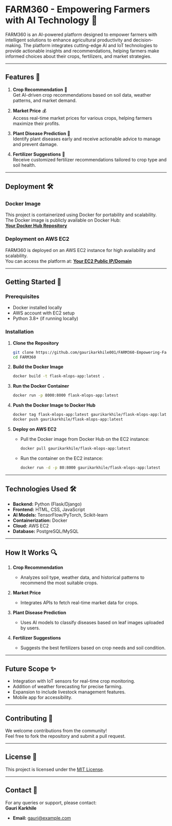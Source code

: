 

# FARM360 - Empowering Farmers with AI Technology 🌾

FARM360 is an AI-powered platform designed to empower farmers with intelligent solutions to enhance agricultural productivity and decision-making. The platform integrates cutting-edge AI and IoT technologies to provide actionable insights and recommendations, helping farmers make informed choices about their crops, fertilizers, and market strategies.

---

## Features 🚜

1. **Crop Recommendation** 🌱  
   Get AI-driven crop recommendations based on soil data, weather patterns, and market demand.

2. **Market Price** 💰  
   Access real-time market prices for various crops, helping farmers maximize their profits.

3. **Plant Disease Prediction** 🦠  
   Identify plant diseases early and receive actionable advice to manage and prevent damage.

4. **Fertilizer Suggestions** 🌾  
   Receive customized fertilizer recommendations tailored to crop type and soil health.

---

## Deployment 🛠️

### Docker Image  
This project is containerized using Docker for portability and scalability.  
The Docker image is publicly available on Docker Hub:  
**[Your Docker Hub Repository](https://hub.docker.com/u/gaurikarkhile)**

### Deployment on AWS EC2  
FARM360 is deployed on an AWS EC2 instance for high availability and scalability.  
You can access the platform at: **[Your EC2 Public IP/Domain](http://your-ec2-public-ip)**

---

## Getting Started 🚀

### Prerequisites
- Docker installed locally
- AWS account with EC2 setup
- Python 3.8+ (if running locally)

### Installation

1. **Clone the Repository**  
   ```bash
   git clone https://github.com/gaurikarkhile001/FARM360-Empowering-Farmers-with-AI-Technology.git
   cd FARM360
   ```

2. **Build the Docker Image**  
   ```bash
   docker build -t flask-mlops-app:latest .
   ```

3. **Run the Docker Container**  
   ```bash
   docker run -p 8000:8000 flask-mlops-app:latest
   ```

4. **Push the Docker Image to Docker Hub**  
   ```bash
   docker tag flask-mlops-app:latest gaurikarkhile/flask-mlops-app:latest
   docker push gaurikarkhile/flask-mlops-app:latest
   ```

5. **Deploy on AWS EC2**  
   - Pull the Docker image from Docker Hub on the EC2 instance:  
     ```bash
     docker pull gaurikarkhile/flask-mlops-app:latest
     ```
   - Run the container on the EC2 instance:  
     ```bash
     docker run -d -p 80:8000 gaurikarkhile/flask-mlops-app:latest
     ```

---

## Technologies Used 🛠️

- **Backend:** Python (Flask/Django)  
- **Frontend:** HTML, CSS, JavaScript  
- **AI Models:** TensorFlow/PyTorch, Scikit-learn  
- **Containerization:** Docker  
- **Cloud:** AWS EC2  
- **Database:** PostgreSQL/MySQL  

---

## How It Works 🔍

1. **Crop Recommendation**  
   - Analyzes soil type, weather data, and historical patterns to recommend the most suitable crops.

2. **Market Price**  
   - Integrates APIs to fetch real-time market data for crops.

3. **Plant Disease Prediction**  
   - Uses AI models to classify diseases based on leaf images uploaded by users.

4. **Fertilizer Suggestions**  
   - Suggests the best fertilizers based on crop needs and soil condition.

---

## Future Scope ✨

- Integration with IoT sensors for real-time crop monitoring.  
- Addition of weather forecasting for precise farming.  
- Expansion to include livestock management features.  
- Mobile app for accessibility.

---

## Contributing 🤝

We welcome contributions from the community!  
Feel free to fork the repository and submit a pull request.  

---

## License 📜

This project is licensed under the [MIT License](LICENSE).

---

## Contact 📧

For any queries or support, please contact:  
**Gauri Karkhile**  
- **Email:** [gauri@example.com](mailto:gaurikarkhile1@gmail.com)  
```
